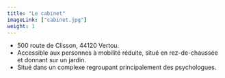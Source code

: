 ```yaml
---
title: "Le cabinet"
imageLink: ["cabinet.jpg"]
weight: 1
---
```


* 500 route de Clisson, 44120 Vertou.
* Accessible aux personnes à mobilité réduite, situé en rez-de-chaussée et donnant sur un jardin.
* Situé dans un complexe regroupant principalement des psychologues.

